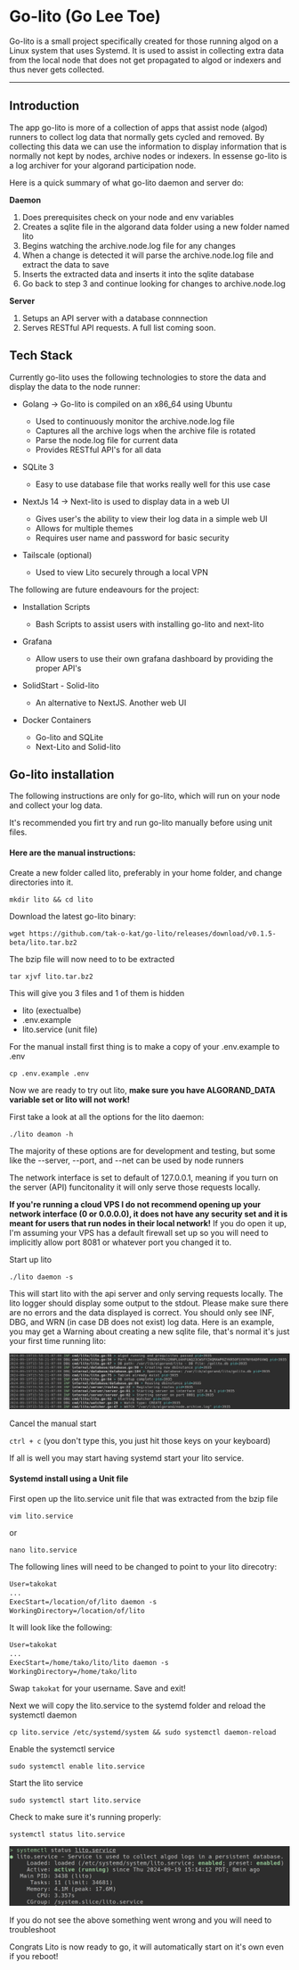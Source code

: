 # Go-lito (Go Lee Toe)

Go-lito is a small project specifically created for those running algod on a Linux system that uses Systemd. It is used to assist in collecting extra data from the local node that does not get propagated to algod or indexers and thus never gets collected.

---

## Introduction

The app go-lito is more of a collection of apps that assist node (algod) runners to collect log data that normally gets cycled and removed. By collecting this data we can use the information to display information that is normally not kept by nodes, archive nodes or indexers. In essense go-lito is a log archiver for your algorand participation node.

Here is a quick summary of what go-lito daemon and server do:

**Daemon**

1. Does prerequisites check on your node and env variables
2. Creates a sqlite file in the algorand data folder using a new folder named lito
3. Begins watching the archive.node.log file for any changes
4. When a change is detected it will parse the archive.node.log file and extract the data to save
5. Inserts the extracted data and inserts it into the sqlite database
6. Go back to step 3 and continue looking for changes to archive.node.log

**Server**

1. Setups an API server with a database connnection
2. Serves RESTful API requests. A full list coming soon.

## Tech Stack

Currently go-lito uses the following technologies to store the data and display the data to the node runner:

- Golang -> Go-lito is compiled on an x86_64 using Ubuntu

  - Used to continuously monitor the archive.node.log file
  - Captures all the archive logs when the archive file is rotated
  - Parse the node.log file for current data
  - Provides RESTful API's for all data

- SQLite 3

  - Easy to use database file that works really well for this use case

- NextJs 14 -> Next-lito is used to display data in a web UI

  - Gives user's the ability to view their log data in a simple web UI
  - Allows for multiple themes
  - Requires user name and password for basic security

- Tailscale (optional)
  - Used to view Lito securely through a local VPN

The following are future endeavours for the project:

- Installation Scripts

  - Bash Scripts to assist users with installing go-lito and next-lito

- Grafana

  - Allow users to use their own grafana dashboard by providing the proper API's

- SolidStart - Solid-lito

  - An alternative to NextJS. Another web UI

- Docker Containers
  - Go-lito and SQLite
  - Next-Lito and Solid-lito

## Go-lito installation

The following instructions are only for go-lito, which will run on your node and collect your log data.

It's recommended you firt try and run go-lito manually before using unit files.

#### Here are the manual instructions:

Create a new folder called lito, preferably in your home folder, and change directories into it.

```
mkdir lito && cd lito
```

Download the latest go-lito binary:

```
wget https://github.com/tak-o-kat/go-lito/releases/download/v0.1.5-beta/lito.tar.bz2
```

The bzip file will now need to to be extracted

```
tar xjvf lito.tar.bz2
```

This will give you 3 files and 1 of them is hidden

- lito (exectualbe)
- .env.example
- lito.service (unit file)

For the manual install first thing is to make a copy of your .env.example to .env

```
cp .env.example .env
```

Now we are ready to try out lito, **make sure you have ALGORAND_DATA variable set or lito will not work!**

First take a look at all the options for the lito daemon:

```
./lito deamon -h
```

The majority of these options are for development and testing, but some like the --server, --port, and --net can be used by node runners

The network interface is set to default of 127.0.0.1, meaning if you turn on the server (API) funcitonality it will only serve those requests locally.

**If you're running a cloud VPS I do not recommend opening up your network interface (0 or 0.0.0.0), it does not have any security set and it is meant for users that run nodes in their local network!** If you do open it up, I'm assuming your VPS has a default firewall set up so you will need to implicitly allow port 8081 or whatever port you changed it to.

Start up lito

```
./lito daemon -s
```

This will start lito with the api server and only serving requests locally. The lito logger should display some output to the stdout. Please make sure there are no errors and the data displayed is correct. You should only see INF, DBG, and WRN (in case DB does not exist) log data. Here is an example, you may get a Warning about creating a new sqlite file, that's normal it's just your first time running lito:

![Lito Serivce](https://raw.githubusercontent.com/tak-o-kat/go-lito/refs/heads/main/images/lito-daemon.png)

Cancel the manual start

`ctrl + c` (you don't type this, you just hit those keys on your keyboard)

If all is well you may start having systemd start your lito service.

#### Systemd install using a Unit file

First open up the lito.service unit file that was extracted from the bzip file

```
vim lito.service
```

or

```
nano lito.service
```

The following lines will need to be changed to point to your lito direcotry:

```
User=takokat
...
ExecStart=/location/of/lito daemon -s
WorkingDirectory=/location/of/lito
```

It will look like the following:

```
User=takokat
...
ExecStart=/home/tako/lito/lito daemon -s
WorkingDirectory=/home/tako/lito
```

Swap `takokat` for your username. Save and exit!

Next we will copy the lito.service to the systemd folder and reload the systemctl daemon

```
cp lito.service /etc/systemd/system && sudo systemctl daemon-reload
```

Enable the systemctl service

```
sudo systemctl enable lito.service
```

Start the lito service

```
sudo systemctl start lito.service
```

Check to make sure it's running properly:

```
systemctl status lito.service
```

![Lito Serivce](https://raw.githubusercontent.com/tak-o-kat/go-lito/refs/heads/main/images/lito-service.png)

If you do not see the above something went wrong and you will need to troubleshoot

Congrats Lito is now ready to go, it will automatically start on it's own even if you reboot!
